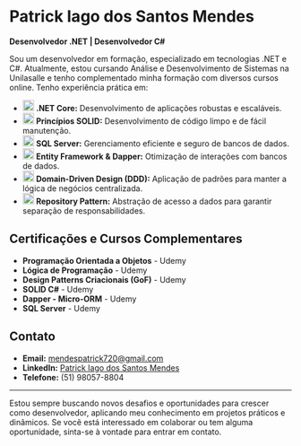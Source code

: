 # Patrick Iago dos Santos Mendes

**Desenvolvedor .NET | Desenvolvedor C#**

Sou um desenvolvedor em formação, especializado em tecnologias .NET e C#. Atualmente, estou cursando Análise e Desenvolvimento de Sistemas na Unilasalle e tenho complementado minha formação com diversos cursos online. Tenho experiência prática em:

- <img src="https://cdn.jsdelivr.net/gh/devicons/devicon/icons/dotnetcore/dotnetcore-plain.svg" width="20" height="20"/> **.NET Core:** Desenvolvimento de aplicações robustas e escaláveis.
- <img src="https://cdn.jsdelivr.net/gh/devicons/devicon/icons/csharp/csharp-plain.svg" width="20" height="20"/> **Princípios SOLID:** Desenvolvimento de código limpo e de fácil manutenção.
- <img src="https://cdn.jsdelivr.net/gh/devicons/devicon/icons/microsoftsqlserver/microsoftsqlserver-plain.svg" width="20" height="20"/> **SQL Server:** Gerenciamento eficiente e seguro de bancos de dados.
- <img src="https://cdn.jsdelivr.net/gh/devicons/devicon/icons/csharp/csharp-plain.svg" width="20" height="20"/> **Entity Framework & Dapper:** Otimização de interações com bancos de dados.
- <img src="https://cdn.jsdelivr.net/gh/devicons/devicon/icons/csharp/csharp-plain.svg" width="20" height="20"/> **Domain-Driven Design (DDD):** Aplicação de padrões para manter a lógica de negócios centralizada.
- <img src="https://cdn.jsdelivr.net/gh/devicons/devicon/icons/csharp/csharp-plain.svg" width="20" height="20"/> **Repository Pattern:** Abstração de acesso a dados para garantir separação de responsabilidades.

## Certificações e Cursos Complementares

- **Programação Orientada a Objetos** - Udemy
- **Lógica de Programação** - Udemy
- **Design Patterns Criacionais (GoF)** - Udemy
- **SOLID C#** - Udemy
- **Dapper - Micro-ORM** - Udemy
- **SQL Server** - Udemy

## Contato

- **Email:** [mendespatrick720@gmail.com](mailto:mendespatrick720@gmail.com)
- **LinkedIn:** [Patrick Iago dos Santos Mendes](https://www.linkedin.com/in/patrick-mendes-b5b15b215/)
- **Telefone:** (51) 98057-8804

---

Estou sempre buscando novos desafios e oportunidades para crescer como desenvolvedor, aplicando meu conhecimento em projetos práticos e dinâmicos. Se você está interessado em colaborar ou tem alguma oportunidade, sinta-se à vontade para entrar em contato.
